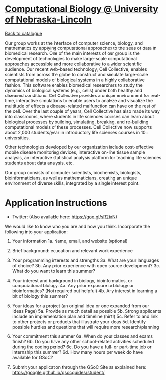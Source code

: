
# [Computational Biology @ University of Nebraska-Lincoln](http://helikarlab.org)

[Back to catalogue](../README.md#computational-biology-university-of-nebraska-lincoln)

Our group works at the interface of computer science, biology, and mathematics by applying computational approaches to the seas of data in biomedical research. One of the main interests of our group is the development of technologies to make large-scale computational approaches accessible and more collaborative to a wider scientific audience. Our recent web-based technology, Cell Collective, enables scientists from across the globe to construct and simulate large-scale computational models of biological systems in a highly collaborative fashion. This software enables biomedical researchers to study the dynamics of biological systems (e.g., cells) under both healthy and diseased conditions. Cell Collective provides a unique environment for real-time, interactive simulations to enable users to analyze and visualize the multitude of effects a disease-related malfunction can have on the rest of the cell. Over the last couple of years, Cell Collective has also made its way into classrooms, where students in life sciences courses can learn about biological processes by building, simulating, breaking, and re-building computational models of these processes. Cell Collective now supports about 2,000 students/year in introductory life sciences courses in 10+ universities.

Other technologies developed by our organization include cost-effective mobile disease monitoring devices, interactive on-line tissue sample analysis, an interactive statistical analysis platform for teaching life sciences students about data analysis, etc.

Our group consists of computer scientists, biochemists, biologists, bioinformaticians, as well as mathematicians, creating an unique environment of diverse skills, integrated by a single interest point.

# Application Instructions

* Twitter: (Also available here: https://goo.gl/sR2tnN)

We would like to know who you are and how you think. Incorporate the following into your application:

1. Your information
1a. Name, email, and website (optional)

2. Brief background: education and relevant work experience

3. Your programming interests and strengths
3a. What are your languages of choice?
3b. Any prior experience with open source development?
3c. What do you want to learn this summer?

4. Your interest and background in biology, bioinformatics, or computational biology.
4a. Any prior exposure to biology or bioinformatics? (Not required but helpful)
4b. Any interest in learning a bit of biology this summer?

5. Your ideas for a project (an original idea or one expanded from our Ideas Page)
5a. Provide as much detail as possible
5b. Strong applicants include an implementation plan and timeline (hint!)
5c. Refer to and link to other projects or products that illustrate your ideas
5d. Identify possible hurdles and questions that will require more research/planning

6. Your commitment this summer
6a. When do your classes and exams finish?
6b. Do you have any other school-related activities scheduled during the coding period?
6c. Do you have a full- or part-time job or internship this summer?
6d. How many hours per week do have available for GSoC?

7. Submit your application through the GSoC Site as explained here: https://google.github.io/gsocguides/student/